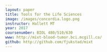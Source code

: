 ```yaml
---
layout: paper
title: Tools for the Life Sciences 
image: /images/concordia.logo.png
instructor: Hallett MT
year: 2017
coursenumber: BIOL 480/510/630
www: http://mixt-blood-tumor.bci.mcgill.ca/
github: http://github.com/fjukstad/mixt
---
```


